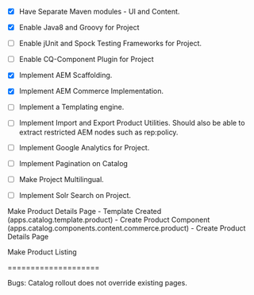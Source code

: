 - [x] Have Separate Maven modules - UI and Content.
- [x] Enable Java8 and Groovy for Project
- [ ] Enable jUnit and Spock Testing Frameworks for Project.
- [ ] Enable CQ-Component Plugin for Project
- [x] Implement AEM Scaffolding.
- [x] Implement AEM Commerce Implementation.
- [ ] Implement a Templating engine.
- [ ] Implement Import and Export Product Utilities. Should also be able to extract restricted AEM nodes such as rep:policy.
- [ ] Implement Google Analytics for Project.
- [ ] Implement Pagination on Catalog
- [ ] Make Project Multilingual.
- [ ] Implement Solr Search on Project.




Make Product Details Page
    - Template Created (apps.catalog.template.product)
    - Create Product Component (apps.catalog.components.content.commerce.product)
    - Create Product Details Page
    
Make Product Listing


====================

Bugs:
Catalog rollout does not override existing pages.

<!--TODO: Product Importer -->
<!-- url is https://www.goodreads.com/author/list.xml?key=WbooinDS1zjuuoWD7lg&id=566.Paulo_Coelho -->
<!--TODO: Implement Context Hub(Client Context) -->
<!--TODO: Add more products in hierarchy Like We Retail Products -->
